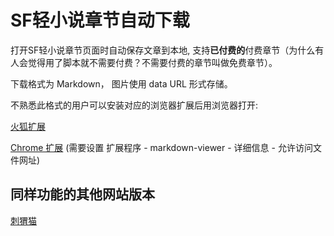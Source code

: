 SF轻小说章节自动下载
===========================

打开SF轻小说章节页面时自动保存文章到本地, 支持**已付费的**付费章节（为什么有人会觉得用了脚本就不需要付费？不需要付费的章节叫做免费章节）。

下载格式为 Markdown， 图片使用 data URL 形式存储。

不熟悉此格式的用户可以安装对应的浏览器扩展后用浏览器打开:

[火狐扩展](https://addons.mozilla.org/zh-CN/firefox/addon/markdown-viewer-webext/)

[Chrome 扩展](https://chrome.google.com/webstore/detail/markdown-viewer/ckkdlimhmcjmikdlpkmbgfkaikojcbjk?hl=zh-CN) (需要设置 扩展程序 - markdown-viewer - 详细信息 - 允许访问文件网址)

同样功能的其他网站版本
----------------------

[刺猬猫](https://greasyfork.org/zh-CN/scripts/381067-%E5%88%BA%E7%8C%AC%E7%8C%AB%E7%AB%A0%E8%8A%82%E8%87%AA%E5%8A%A8%E4%B8%8B%E8%BD%BD)
